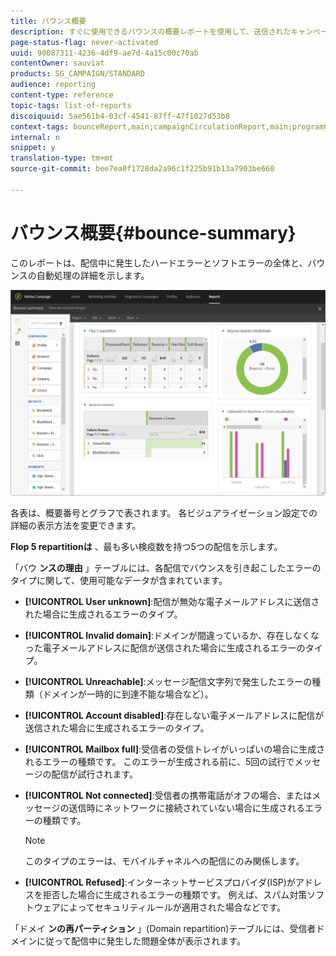 ```yaml
---
title: バウンス概要
description: すぐに使用できるバウンスの概要レポートを使用して、送信されたキャンペーンのステータスと発生した可能性のあるエラーについて説明します。
page-status-flag: never-activated
uuid: 90087311-4236-4df9-ae7d-4a15c00c70ab
contentOwner: sauviat
products: SG_CAMPAIGN/STANDARD
audience: reporting
content-type: reference
topic-tags: list-of-reports
discoiquuid: 5ae561b4-03cf-4541-87ff-47f1027d53b8
context-tags: bounceReport,main;campaignCirculationReport,main;programCirculationReport,main
internal: n
snippet: y
translation-type: tm+mt
source-git-commit: bee7ea0f1728da2a96c1f225b91b13a7903be660

---
```



# バウンス概要{#bounce-summary}

このレポートは、配信中に発生したハードエラーとソフトエラーの全体と、バウンスの自動処理の詳細を示します。

![](assets/campaign_reports_bounces.png)

各表は、概要番号とグラフで表されます。 各ビジュアライゼーション設定での詳細の表示方法を変更できます。

**Flop 5 repartitionは** 、最も多い検疫数を持つ5つの配信を示します。

「バウ **ンスの理由** 」テーブルには、各配信でバウンスを引き起こしたエラーのタイプに関して、使用可能なデータが含まれています。

* **[!UICONTROL User unknown]**:配信が無効な電子メールアドレスに送信された場合に生成されるエラーのタイプ。
* **[!UICONTROL Invalid domain]**:ドメインが間違っているか、存在しなくなった電子メールアドレスに配信が送信された場合に生成されるエラーのタイプ。
* **[!UICONTROL Unreachable]**:メッセージ配信文字列で発生したエラーの種類（ドメインが一時的に到達不能な場合など）。
* **[!UICONTROL Account disabled]**:存在しない電子メールアドレスに配信が送信された場合に生成されるエラーのタイプ。
* **[!UICONTROL Mailbox full]**:受信者の受信トレイがいっぱいの場合に生成されるエラーの種類です。 このエラーが生成される前に、5回の試行でメッセージの配信が試行されます。
* **[!UICONTROL Not connected]**:受信者の携帯電話がオフの場合、またはメッセージの送信時にネットワークに接続されていない場合に生成されるエラーの種類です。

   >[!NOTE]
   >
   >このタイプのエラーは、モバイルチャネルへの配信にのみ関係します。

* **[!UICONTROL Refused]**:インターネットサービスプロバイダ(ISP)がアドレスを拒否した場合に生成されるエラーの種類です。 例えば、スパム対策ソフトウェアによってセキュリティルールが適用された場合などです。

「ドメイ **ンの再パーティション** 」(Domain repartition)テーブルには、受信者ドメインに従って配信中に発生した問題全体が表示されます。
